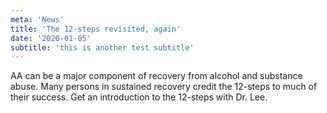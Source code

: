 ```yaml
---
meta: 'News'
title: 'The 12-steps revisited, again'
date: '2020-01-05'
subtitle: 'this is another test subtitle'
---
```


AA can be a major component of recovery from alcohol and substance abuse. Many persons in sustained recovery credit the 12-steps to much of their success. Get an introduction to the 12-steps with Dr. Lee.
